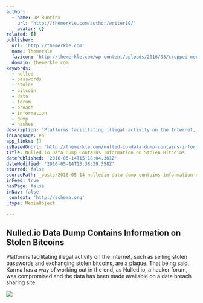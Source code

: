 ```yaml
---
author:
  - name: JP Buntinx
    url: 'http://themerkle.com/author/writer10/'
    avatar: {}
related: []
publisher:
  url: 'http://themerkle.com'
  name: Themerkle
  favicon: 'http://themerkle.com/wp-content/uploads/2016/03/cropped-merkle-white-1-192x192.png'
  domain: themerkle.com
keywords:
  - nulled
  - passwords
  - stolen
  - bitcoin
  - data
  - forum
  - breach
  - information
  - dump
  - hashes
description: 'Platforms facilitating illegal activity on the Internet, such as selling stolen passwords and exchanging stolen bitcoins, are a plague. That being said, Karma has a way of working out in the end, as Nulled.io, a hacker forum, was compromised and the data has been made available on a data breach sharing site.'
inLanguage: en
app_links: []
isBasedOnUrl: 'http://themerkle.com/nulled-io-data-dump-contains-information-on-stolen-bitcoins/'
title: Nulled.io Data Dump Contains Information on Stolen Bitcoins
datePublished: '2016-05-14T15:18:04.361Z'
dateModified: '2016-05-14T13:38:29.358Z'
starred: false
sourcePath: _posts/2016-05-14-nulledio-data-dump-contains-information-on-stolen-bitcoins.md
inFeed: true
hasPage: false
inNav: false
_context: 'http://schema.org'
_type: MediaObject

---
```

<article style=""><h1>Nulled.io Data Dump Contains Information on Stolen Bitcoins</h1><p>Platforms facilitating illegal activity on the Internet, such as selling stolen passwords and exchanging stolen bitcoins, are a plague. That being said, Karma has a way of working out in the end, as Nulled.io, a hacker forum, was compromised and the data has been made available on a data breach sharing site.</p><img src="http://themerkle.com/wp-content/uploads/2016/05/Nulled.io_.jpg" /></article>